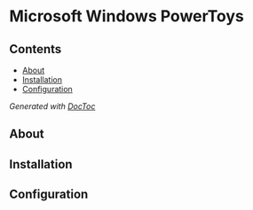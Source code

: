 # Microsoft Windows PowerToys

## Contents

<!-- START doctoc generated TOC please keep comment here to allow auto update -->
<!-- DON'T EDIT THIS SECTION, INSTEAD RE-RUN doctoc TO UPDATE -->


- [About](#about)
- [Installation](#installation)
- [Configuration](#configuration)

<!-- END doctoc generated TOC please keep comment here to allow auto update -->
*Generated with [DocToc](https://github.com/thlorenz/doctoc)*

## About

## Installation

## Configuration
